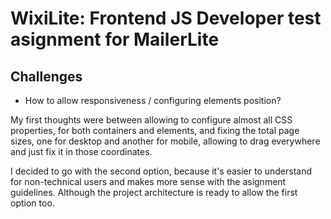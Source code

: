 # WixiLite: Frontend JS Developer test asignment for MailerLite

## Challenges

- How to allow responsiveness / configuring elements position?

My first thoughts were between allowing to configure almost all CSS properties, for both containers and elements, and fixing the total page sizes, one for desktop and another for mobile, allowing to drag everywhere and just fix it in those coordinates.

I decided to go with the second option, because it's easier to understand for non-technical users and makes more sense with the asignment guidelines. Although the project architecture is ready to allow the first option too.
